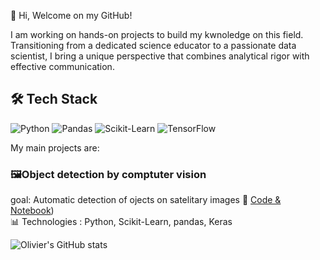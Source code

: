  👋 Hi, Welcome on my GitHub!
 
  I am working on hands-on projects to build my kwnoledge on this field.
  Transitioning from a dedicated science educator to a passionate data scientist,
  I bring a unique perspective that combines analytical rigor with effective communication.


  ## 🛠️ Tech Stack
![Python](https://img.shields.io/badge/Python-3776AB?style=for-the-badge&logo=python&logoColor=white)
![Pandas](https://img.shields.io/badge/Pandas-150458?style=for-the-badge&logo=pandas&logoColor=white)
![Scikit-Learn](https://img.shields.io/badge/Scikit--Learn-F7931E?style=for-the-badge&logo=scikit-learn&logoColor=white)
![TensorFlow](https://img.shields.io/badge/TensorFlow-FF6F00?style=for-the-badge&logo=tensorflow&logoColor=white)

  My main projects are:
  
  ### 🖼️Object detection by comptuter vision
  goal: Automatic detection of ojects on satelitary images
  🔗 [Code & Notebook](https://github.com/olivierpi974/shipvision_lewagon_backend))  
📊 Technologies : Python, Scikit-Learn, pandas, Keras 

![Olivier's GitHub stats](https://github-readme-stats.vercel.app/api?username=olivierpi974&show_icons=true&theme=radical)



<!---
olivierpi974/olivierpi974 is a ✨ special ✨ repository because its `README.md` (this file) appears on your GitHub profile.
You can click the Preview link to take a look at your changes.
--->
